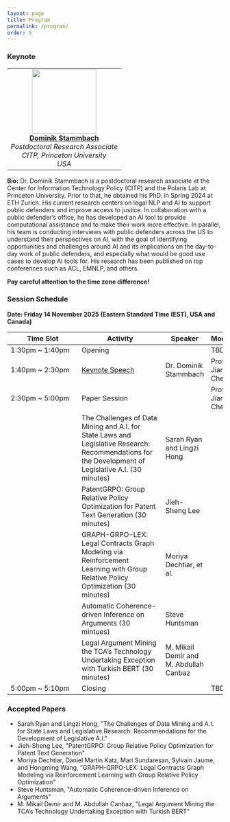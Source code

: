 ```yaml
---
layout: page
title: Program
permalink: /program/
order: 5
---
```



  
### **Keynote**
<table style="width: auto;">
  <tr>
    <td align="center">
      <img src="../figures/picture_dominsta.jpg" width="150"><br>
      <strong><a href="https://dominik-stammbach.github.io">Dominik Stammbach</a></strong><br>
      <em>Postdoctoral Research Associate</em><br>
      <em>CITP, Princeton University</em><br>
      <em>USA</em>
    </td>
  </tr>
</table>

**Bio:**
Dr. Dominik Stammbach is a postdoctoral research associate at the Center for Information Technology Policy (CITP) and the Polaris Lab at Princeton University. Prior to that, he obtained his PhD. in Spring 2024 at ETH Zurich. His current research centers on legal NLP and AI to support public defenders and improve access to justice. In collaboration with a public defender’s office, he has developed an AI tool to provide computational assistance and to make their work more effective. In parallel, his team is conducting interviews with public defenders across the US to understand their perspectives on AI, with the goal of identifying opportunities and challenges around AI and its implications on the day-to-day work of public defenders, and especially what would be good use cases to develop AI tools for. His research has been published on top conferences such as ACL, EMNLP, and others. 

<!-- **PSTDA2023 Special Session is TBD.** -->

**Pay careful  attention to the time zone difference!**

### **Session Schedule**
**Date: Friday 14 November 2025 (Eastern Standard Time (EST), USA and Canada)** 

| <div style="width:150px"> Time Slot </div>    | <div style="width:180px">  Activity </div>   |  Speaker   |Moderator   |
|-------------------|--------------------|--------------| --------------|
| 1:30pm ~ 1:40pm |       Opening      |              |    TBD          |
| 1:40pm ~ 2:30pm |   [Keynote Speech](https://dominik-stammbach.github.io) | Dr. Dominik Stammbach |Prof. Jiangping Chen |
| 2:30pm ~ 5:00pm |      Paper Session     |              |Prof. Jiangping Chen |
|                   |  The Challenges of Data Mining and A.I. for State Laws and Legislative Research: Recommendations for the Development of Legislative A.I. (30 minutes) | Sarah Ryan and Lingzi Hong |              | 
|                   |  PatentGRPO: Group Relative Policy Optimization for Patent Text Generation (30 minutes)  | Jieh-Sheng Lee |              | 
|                   |  GRAPH-GRPO-LEX: Legal Contracts Graph Modeling via Reinforcement Learning with Group Relative Policy Optimization (30 minutes) | Moriya Dechtiar, et al. |            | 
|                   |  Automatic Coherence-driven Inference on Arguments (30 mintues) | Steve Huntsman |              | 
|                   |  Legal Argument Mining the TCA’s Technology Undertaking Exception with Turkish BERT (30 minutes) | M. Mikail Demir and M. Abdullah Canbaz |              | 
|  5:00pm ~  5:10pm |       Closing      |              |     TBD         | 



### **Accepted Papers**

- Sarah Ryan and Lingzi Hong, "The Challenges of Data Mining and A.I. for State Laws and Legislative Research: Recommendations for the Development of Legislative A.I."
- Jieh-Sheng Lee, "PatentGRPO: Group Relative Policy Optimization for Patent Text Generation"
- Moriya Dechtiar, Daniel Martin Katz, Mari Sundaresan, Sylvain Jaume, and Hongming Wang, "GRAPH-GRPO-LEX: Legal Contracts Graph Modeling via Reinforcement Learning with Group Relative Policy Optimization"
- Steve Huntsman, "Automatic Coherence-driven Inference on Arguments"
- M. Mikail Demir and M. Abdullah Canbaz, "Legal Argument Mining the TCA’s Technology Undertaking Exception with Turkish BERT"
